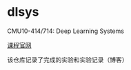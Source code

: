 # dlsys
CMU10-414/714: Deep Learning Systems

[课程官网](https://dlsyscourse.org/lectures/)

该仓库记录了完成的实验和实验记录（博客）

